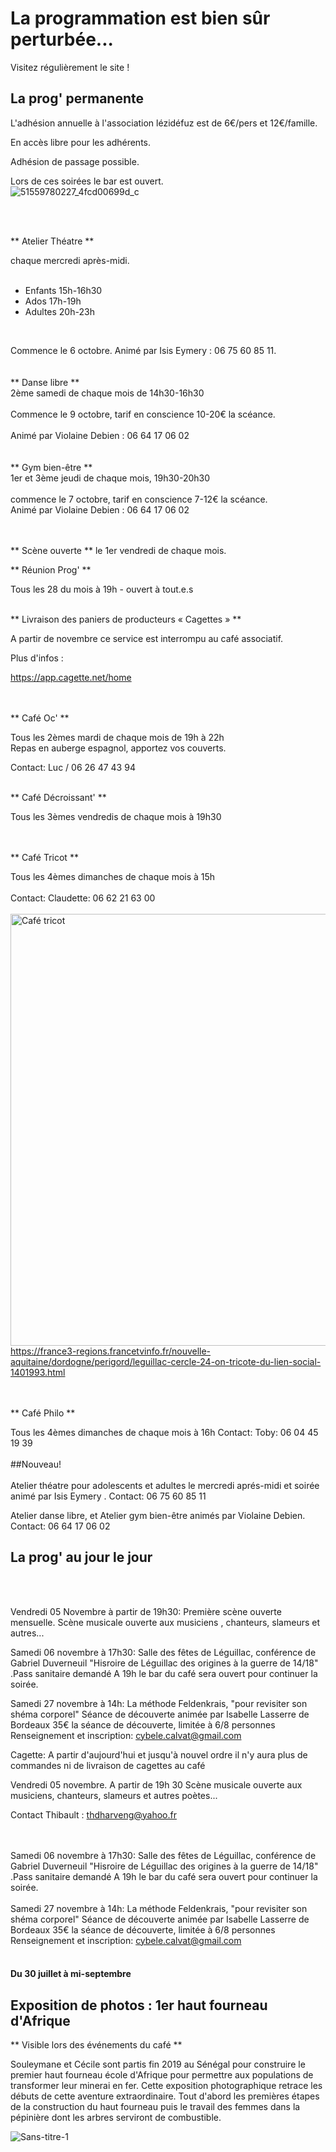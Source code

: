 

<!-- Exemple:

#### mardi 10 mars
## Café Oc.
** A partir de 18h30 **  
Où l'on partage <del>un bon repas à 8 €</del> tout en bavardant en occitan...   
__En auberge espagnole ! ! !__  
Chasdun pòrta son minjat e n'um boira tot aquò. Chacun apporte son repas et on mélange le tout. 
 [>>>> SOYEZ BENEVOLE,CLIQUEZ ICI<<<](http://www.date.marsnet.org/zqqlm9esy2sd2tfo)

fin exemple -->


La programmation est bien sûr perturbée...
==
Visitez régulièrement le site !
<br/>

## La prog' permanente

L'adhésion annuelle à l'association lézidéfuz est de 6€/pers et 12€/famille.

En accès libre pour les adhérents.

Adhésion de passage possible.

Lors de ces soirées le bar est ouvert.  
![51559780227_4fcd00699d_c](https://user-images.githubusercontent.com/77194514/138118892-19e2d49f-4e11-4d22-a5fe-37211b4db673.jpg)

<br/>  
<br/> 

** Atelier Théatre **

chaque mercredi après-midi.  
<br/> 

* Enfants 15h-16h30
* Ados 17h-19h
* Adultes 20h-23h  
<br/> 

Commence le 6 octobre.
Animé par Isis Eymery : 06 75 60 85 11.    
<br/>
<br/>
** Danse libre **
<br/>
2ème samedi de chaque mois de 14h30-16h30  
 <br/> 
Commence le 9 octobre, tarif en conscience 10-20€ la scéance.  
<br/>
Animé par Violaine Debien : 06 64 17 06 02  
<br/>
<br/>
** Gym bien-être **
<br/>
1er et 3ème jeudi de chaque mois, 19h30-20h30
<br/>  
commence le 7 octobre, tarif en conscience 7-12€ la scéance.
<br/> 
Animé par Violaine Debien : 06 64 17 06 02
<br/>     
<br/>  

** Scène ouverte **
le 1er vendredi de chaque mois.
<br/> 


** Réunion Prog' **

Tous les 28 du mois à 19h - ouvert à tout.e.s
<br/>
<br/>

** Livraison des paniers de producteurs « Cagettes » **

A partir de novembre ce service est interrompu au café associatif.

Plus d'infos :

https://app.cagette.net/home  
<br/>
<br/>
  

** Café Oc' **

Tous les 2èmes mardi de chaque mois de 19h à 22h  
Repas en auberge espagnol, apportez vos couverts.

Contact: Luc / 06 26 47 43 94
<br/>
<br/>
  

** Café Décroissant' **

Tous les 3èmes vendredis de chaque mois à 19h30  
<br/>
<br/>
  

** Café Tricot **

Tous les 4èmes dimanches de chaque mois à 15h
<br/>
<br/>
Contact: Claudette: 06 62 21 63 00
<br/>
<br/>
<img width="691" alt="Café tricot" src="https://user-images.githubusercontent.com/77194514/132258126-2237668e-bc70-4688-9b77-b1c282652e94.png">
https://france3-regions.francetvinfo.fr/nouvelle-aquitaine/dordogne/perigord/leguillac-cercle-24-on-tricote-du-lien-social-1401993.html  
<br/>
<br/>
  

** Café Philo **

Tous les 4èmes dimanches de chaque mois à 16h 
Contact: Toby: 06 04 45 19 39
<br/>
<br/>
##Nouveau!
<br/>
<br/>
Atelier théatre  pour adolescents et adultes le mercredi aprés-midi et soirée
animé par Isis Eymery . Contact: 06 75 60 85 11
 
Atelier danse libre, et Atelier gym bien-être
animés par Violaine Debien. Contact: 06 64 17 06 02

## La prog' au jour le jour
<br/>     
<br/>

 
Vendredi 05 Novembre à partir de 19h30:
Première scène ouverte mensuelle.
Scène musicale ouverte aux musiciens , chanteurs, slameurs et autres...
 
Samedi 06 novembre à 17h30:
Salle des fêtes de Léguillac, conférence de Gabriel Duverneuil "Hisroire de Léguillac des origines à la guerre de 14/18"
.Pass sanitaire demandé
A 19h le bar du café sera ouvert pour continuer la soirée.
 
Samedi 27 novembre à 14h:
La méthode Feldenkrais, "pour revisiter son shéma corporel"
Séance de découverte animée par Isabelle Lasserre de Bordeaux
35€ la séance de découverte,  limitée à 6/8 personnes
Renseignement et inscription: cybele.calvat@gmail.com
 
Cagette:
A partir  d'aujourd'hui et jusqu'à nouvel ordre il n'y aura plus de commandes ni de  livraison  de cagettes au café
 

Vendredi 05 novembre. A partir de 19h 30
Scène musicale ouverte aux musiciens, chanteurs, slameurs et autres poètes...

Contact Thibault : thdharveng@yahoo.fr
<br/>  
<br/> 

Samedi 06 novembre à 17h30:
Salle des fêtes de Léguillac, conférence de Gabriel Duverneuil "Hisroire de Léguillac des origines à la guerre de 14/18"
.Pass sanitaire demandé
A 19h le bar du café sera ouvert pour continuer la soirée.
<br/>
<br/>
Samedi 27 novembre à 14h:
La méthode Feldenkrais, "pour revisiter son shéma corporel"
Séance de découverte animée par Isabelle Lasserre de Bordeaux
35€ la séance de découverte,  limitée à 6/8 personnes
Renseignement et inscription: cybele.calvat@gmail.com
<br/>
<br/>
#### Du 30 juillet à mi-septembre

## Exposition de photos : 1er haut fourneau d'Afrique
** Visible lors des événements du café **

Souleymane et Cécile sont partis fin 2019 au Sénégal pour construire le premier haut fourneau école d'Afrique pour permettre aux populations de transformer leur minerai en fer. Cette exposition photographique retrace les débuts de cette aventure extraordinaire. Tout d'abord les premières étapes de la construction du haut fourneau puis le travail des femmes dans la pépinière dont les arbres serviront de combustible. 

![Sans-titre-1](https://user-images.githubusercontent.com/77194514/128901371-8cc3c64a-be7c-412b-804b-53456952fe56.jpg)





